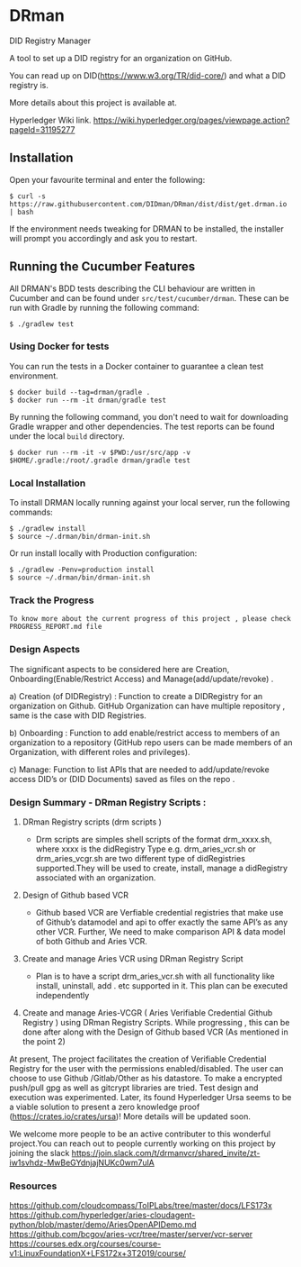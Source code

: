# DRman
DID Registry Manager

A tool to set up a DID registry for an organization on GitHub.

You can read up on DID(https://www.w3.org/TR/did-core/) and what a DID registry is. 

More details about this project is available at.

Hyperledger Wiki link. https://wiki.hyperledger.org/pages/viewpage.action?pageId=31195277

## Installation

Open your favourite terminal and enter the following:

    $ curl -s https://raw.githubusercontent.com/DIDman/DRman/dist/dist/get.drman.io | bash

If the environment needs tweaking for DRMAN to be installed, the installer will prompt you accordingly and ask you to restart.

## Running the Cucumber Features

All DRMAN's BDD tests describing the CLI behaviour are written in Cucumber and can be found under `src/test/cucumber/drman`. These can be run with Gradle by running the following command:

    $ ./gradlew test

### Using Docker for tests

You can run the tests in a Docker container to guarantee a clean test environment.

    $ docker build --tag=drman/gradle .
    $ docker run --rm -it drman/gradle test

By running the following command, you don't need to wait for downloading Gradle wrapper and other dependencies. The test reports can be found under the local `build` directory.

    $ docker run --rm -it -v $PWD:/usr/src/app -v $HOME/.gradle:/root/.gradle drman/gradle test

### Local Installation

To install DRMAN locally running against your local server, run the following commands:

	$ ./gradlew install
	$ source ~/.drman/bin/drman-init.sh

Or run install locally with Production configuration:

	$ ./gradlew -Penv=production install
	$ source ~/.drman/bin/drman-init.sh
	
### Track the Progress	
	
	To know more about the current progress of this project , please check PROGRESS_REPORT.md file
	
### Design Aspects

The significant aspects to be considered here are Creation, Onboarding(Enable/Restrict Access) and  Manage(add/update/revoke) .

a) Creation (of DIDRegistry) : Function to create a DIDRegistry for an organization on Github. GitHub Organization can have multiple repository , same is the case with DID Registries.

b) Onboarding : Function to add enable/restrict access to members of an organization to a repository (GitHub repo users can be made members of an Organization, with different roles and privileges).

c) Manage: Function to list APIs that are needed  to add/update/revoke access DID’s or (DID Documents) saved as files on the repo .

### Design Summary - DRman Registry Scripts :

1. DRman Registry scripts (drm scripts ) 
     - Drm scripts are simples shell scripts of the format drm_xxxx.sh, where xxxx is the didRegistry Type e.g. drm_aries_vcr.sh or drm_aries_vcgr.sh are two different type of didRegistries supported.They will be used to create, install, manage a didRegistry associated with an organization.  


2. Design of Github based VCR 

     - Github based VCR are Verfiable credential registries that make use of Github’s datamodel and api to offer exactly the same API’s as any other VCR. Further, We need to make comparison API & data model of both Github and Aries VCR.

3. Create and manage  Aries VCR using DRman Registry Script

      - Plan is to have a script drm_aries_vcr.sh with all functionality like install, uninstall, add . etc supported in it. This plan can be executed independently

4. Create and manage Aries-VCGR ( Aries Verifiable Credential Github Registry ) using DRman Registry Scripts. While progressing , this can be done after along with the Design of Github based VCR (As mentioned in the point 2)
	

At present, The project facilitates the creation of Verifiable Credential Registry for the user with the permissions enabled/disabled. The user can choose to use Github /Gitlab/Other as his datastore. To make a encrypted push/pull gpg as well as gitcrypt libraries are tried. Test design and execution was experimented. Later, its found Hyperledger Ursa seems to be a viable solution to present a zero knowledge proof (https://crates.io/crates/ursa)! More details will be updated soon.

We welcome more people to be an active contributer to this wonderful project.You can reach out to people currently working on this project by joining the slack https://join.slack.com/t/drmanvcr/shared_invite/zt-iw1svhdz-MwBeGYdnjajNUKc0wm7ulA 
### Resources
https://github.com/cloudcompass/ToIPLabs/tree/master/docs/LFS173x
https://github.com/hyperledger/aries-cloudagent-python/blob/master/demo/AriesOpenAPIDemo.md
https://github.com/bcgov/aries-vcr/tree/master/server/vcr-server
https://courses.edx.org/courses/course-v1:LinuxFoundationX+LFS172x+3T2019/course/
	
